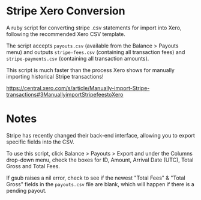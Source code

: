 # Stripe Xero Conversion
A ruby script for converting stripe .csv statements for import into Xero,
following the recommended Xero CSV template.

The script accepts `payouts.csv` (available from the Balance > Payouts menu) and
outputs `stripe-fees.csv` (containing all transaction fees) and
`stripe-payments.csv` (containing all transaction amounts).

This script is much faster than the process Xero shows for manually importing
historical Stripe transactions!

https://central.xero.com/s/article/Manually-import-Stripe-transactions#3ManuallyimportStripefeestoXero

# Notes
Stripe has recently changed their back-end interface, allowing you to export
specific fields into the CSV.

To use this script, click Balance > Payouts > Export and under the Columns
drop-down menu, check the boxes for ID, Amount, Arrival Date (UTC), Total Gross
and Total Fees.

If gsub raises a nil error, check to see if the newest "Total Fees" & "Total
Gross" fields in the `payouts.csv` file are blank, which will happen if there is a
pending payout.
